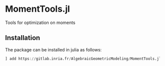 # MomentTools.jl

Tools for optimization on moments



## Installation

The package can be installed in julia as follows:

```julia
] add https://gitlab.inria.fr/AlgebraicGeometricModeling/MomentTools.jl
```

